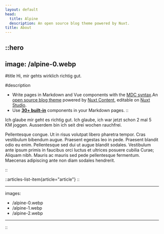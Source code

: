 ```yaml
---
layout: default
head:
  title: Alpine
  description: An open source blog theme powered by Nuxt.
title: About
---
```


::hero
---
image: /alpine-0.webp
---
#title
Hi, mir gehts wirklich richtig gut.

#description
- Write pages in Markdown and Vue components with the [MDC syntax](https://content.nuxtjs.org/guide/writing/mdc).An [open source blog theme](https://github.com/nuxt-themes/alpine) powered by [Nuxt Content](https://content.nuxtjs.org), editable on [Nuxt Studio](https://nuxt.studio).
- Use [**30+ built-in**](https://elements.nuxt.space) components in your Markdown pages.
::

Ich glaube mir geht es richtig gut. Ich glaube, ich war jetzt schon 2 mal 5 KM joggen. Ausserdem bin ich seit drei wochen rauchfrei.

Pellentesque congue. Ut in risus volutpat libero pharetra tempor. Cras vestibulum bibendum augue. Praesent egestas leo in pede. Praesent blandit odio eu enim. Pellentesque sed dui ut augue blandit sodales. Vestibulum ante ipsum primis in faucibus orci luctus et ultrices posuere cubilia Curae; Aliquam nibh. Mauris ac mauris sed pede pellentesque fermentum. Maecenas adipiscing ante non diam sodales hendrerit.

\::

::articles-list-item{article="article"}
::

---

images:

- /alpine-0.webp
- /alpine-1.webp
- /alpine-2.webp

---

\::
